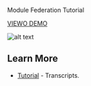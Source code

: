 Module Federation Tutorial

[VIEWO DEMO](https://youtu.be/wMdt5W8sD54)

![alt text](https://raw.githubusercontent.com/victors1681/module-federation-tutorial/main/screenshot/Micro-frontend-architecture-cover.jpg)

## Learn More

- [Tutorial](https://vsantos.info/micro-frontend-architecture/) - Transcripts.

